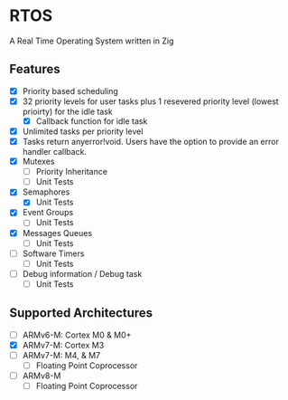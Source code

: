 # RTOS

A Real Time Operating System written in Zig

## Features

- [X] Priority based scheduling
- [X] 32 priority levels for user tasks plus 1 resevered priority level (lowest prioirty) for the idle task
  - [X] Callback function for idle task
- [X] Unlimited tasks per priority level
- [X] Tasks return anyerror!void.  Users have the option to provide an error handler callback. 
- [X] Mutexes
  - [ ] Priority Inheritance
  - [ ] Unit Tests
- [X] Semaphores
  - [X] Unit Tests
- [X] Event Groups
  - [ ] Unit Tests
- [X] Messages Queues
  - [ ] Unit Tests
- [ ] Software Timers
  - [ ] Unit Tests
- [ ] Debug information / Debug task
  - [ ] Unit Tests

## Supported Architectures

- [ ] ARMv6-M: Cortex M0 & M0+
- [X] ARMv7-M: Cortex M3
- [ ] ARMv7-M: M4, & M7
  - [ ] Floating Point Coprocessor
- [ ] ARMv8-M
  - [ ] Floating Point Coprocessor
